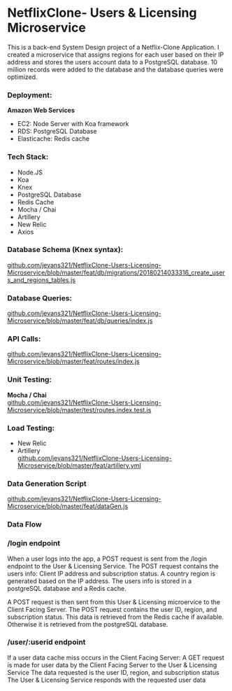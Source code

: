 # NetflixClone- Users & Licensing Microservice
This is a back-end System Design project of a Netflix-Clone Application. I created a microservice that assigns regions for each user based on their IP address and stores the users account data to a PostgreSQL database. 10 million records were added to the database and the database queries were optimized.

### Deployment:
**Amazon Web Services**<br/>
* EC2: Node Server with Koa framework<br/>
* RDS: PostgreSQL Database<br/>
* Elasticache: Redis cache<br/>

### Tech Stack:
* Node.JS<br/>
* Koa<br/>
* Knex<br/>
* PostgreSQL Database<br/>
* Redis Cache<br/>
* Mocha / Chai<br/>
* Artillery<br/>
* New Relic<br/>
* Axios

### Database Schema (Knex syntax):
[github.com/jevans321/NetflixClone-Users-Licensing-Microservice/blob/master/feat/db/migrations/20180214033316_create_users_and_regions_tables.js](https://github.com/jevans321/NetflixClone-Users-Licensing-Microservice/blob/master/feat/db/migrations/20180214033316_create_users_and_regions_tables.js)

### Database Queries:
[github.com/jevans321/NetflixClone-Users-Licensing-Microservice/blob/master/feat/db/queries/index.js
](https://github.com/jevans321/NetflixClone-Users-Licensing-Microservice/blob/master/feat/db/queries/index.js)

### API Calls:
[github.com/jevans321/NetflixClone-Users-Licensing-Microservice/blob/master/feat/routes/index.js
](https://github.com/jevans321/NetflixClone-Users-Licensing-Microservice/blob/master/feat/routes/index.js)

### Unit Testing:
**Mocha / Chai**<br/>
[github.com/jevans321/NetflixClone-Users-Licensing-Microservice/blob/master/test/routes.index.test.js](https://github.com/jevans321/NetflixClone-Users-Licensing-Microservice/blob/master/test/routes.index.test.js)

### Load Testing:
* New Relic<br/>
* Artillery<br/>
[github.com/jevans321/NetflixClone-Users-Licensing-Microservice/blob/master/feat/artillery.yml](https://github.com/jevans321/NetflixClone-Users-Licensing-Microservice/blob/master/feat/artillery.yml)

### Data Generation Script
[github.com/jevans321/NetflixClone-Users-Licensing-Microservice/blob/master/feat/dataGen.js](https://github.com/jevans321/NetflixClone-Users-Licensing-Microservice/blob/master/feat/dataGen.js)

### Data Flow
### /login endpoint
When a user logs into the app, a POST request is sent from the /login endpoint to the User & Licensing Service.
The POST request contains the users info: Client IP address and subscription status.
A country region is generated based on the IP address. The users info is stored in a postgreSQL database and a Redis cache.

A POST request is then sent from this User & Licensing microervice to the Client Facing Server.
The POST request contains the user ID, region, and subscription status.
This data is retrieved from the Redis cache if available. Otherwise it is retrieved from the postgreSQL database.

### /user/:userid endpoint
If a user data cache miss occurs in the Client Facing Server:
A GET request is made for user data by the Client Facing Server to the User & Licensing Service
The data requested is the user ID, region, and subscription status
The User & Licensing Service responds with the requested user data


